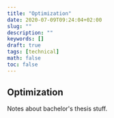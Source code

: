 ```yaml
---
title: "Optimization"
date: 2020-07-09T09:24:04+02:00
slug: ""
description: ""
keywords: []
draft: true
tags: [technical]
math: false
toc: false
---
```


## Optimization

Notes about bachelor's thesis stuff.

